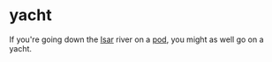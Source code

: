 # yacht

If you're going down the [Isar](https://isar.dev) river on a [pod](https://riverpod.dev), you might as well go on a yacht.